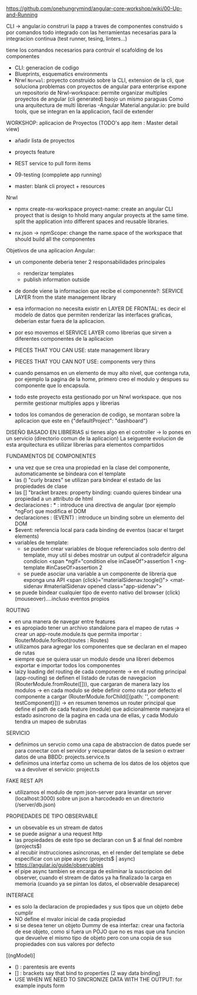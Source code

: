 https://github.com/onehungrymind/angular-core-workshop/wiki/00-Up-and-Running

CLI -> angular.io
construri la papp  a traves de componentes construido s por comandos
todo integrado con las herramientas necesarias para la integracion continua (test runner, tesing, linters...)

tiene los comandos necesarios para contruir el scafolding de los componentes


- CLI: generacion de codigo
- Blueprints, esquematics environments
- Nrwl `Norwal`: proyecto construido sobre la CLI, extension de la cli, que soluciona problemas con proyectos de angular para enterprise
expone un repositorio de Nrwl-workspace: permite organizar multiples proyectos de angular (cli generated) baojo un mismo paraguas
Como una arquitectura de multi librerias
-Angular Material.angular.io: pre build tools, que se integran en la applicacion, facil de extender


WORKSHOP: aplicacion de Proyectos (TODO's app item : Master detail view)
- añadir lista de proyectos
- proyects feature
- REST service to pull form items


- 09-testing (compplete app running)
- master: blank cli proyect + resources 


Nrwl
- npmx create-nx-workspace proyect-name: create an angular CLI proyect that is design to hhold many angular proyects at the same time.
split the application into different spaces and reusable libraries.

- nx.json -> npmScope: change the name.space of the workspace that should build all the componentes 


Objetivos de una aplicacion Angular:
- un componente deberia tener 2 responsabilidades principales
    - renderizar templates
    - publish information outside
    
- de donde viene la informacion que recibe el componennte?: SERVICE LAYER from the state management library
- esa informacion no necesita existir en LAYER DE FRONTAL: es decir el modelo de datos que permiten renderizar las interfaces graficas, deberian estar fuera de la aplicacion.
- por eso movemos el SERVICE LAYER como librerias que sirven a diferentes componentes de la aplicacion

- PIECES THAT YOU CAN USE: state management library
- PIECES THAT YOU CAN NOT USE: components very thins

- cuando pensamos en un elemento de muy alto nivel, que contenga ruta, por ejemplo la pagina de la home,
primero creo el modulo y despues su componente que lo encapsula.


- todo este proyecto esta gestionado por un Nrwl workspace. que nos permite gestionar multiples apps y librerias
- todos los comandos de generacion de codigo, se montaran sobre la aplicacion que este en {"defaultProject": "dashboard"}

DISEÑO BASADO EN LIBRERIAS
si tienes algo en el controller -> lo pones en un servicio (directorio comun de la aplicacion)
La seiguente evolucion de esta arquitectura es utilizar librerias para elementos compartidos


FUNDAMENTOS DE COMPONENTES
- una vez que se crea una propiedad en la clase del componente, automaticamente se bindeara con el template
- las () "curly brazes" se utilizan para bindear el estado de las propiedades de clase
- las [] "bracket brazes: property binding: cuando quieres bindear una propiedad a un attributo de html 
- declaraciones : * : introduce una directiva de angular (por ejemplo *ngFor) que modifica el DOM
- declaraciones : (EVENT) : introduce un binding sobre un elemento del DOM
- $event: referencia local para cada binding de eventos (sacar el target elements)
- variables de template:
    - se pueden crear variables de bloque referenciados solo dentro del template, muy util si debes mostrar un output al contradefcir alguna condicion
    <span *ngIf="condition else inCaseOf">assertion 1</span>
    <ng-template #inCaseOf>assertion 2</ng-template>
    - se puede asociar una variable a un componente de libreria que exponga una API
    <span (click)="materialSidenav.toogle()"></span>
    <mat-sidenav #materialSidenav opened class="app-sidenav"></mat-sidenav>
- se puede bindear cualquier tipo de evento nativo del browser (click) (mouseover)....incluso eventos propios

ROUTING 
- en una manera de navegar entre features
- es apropiado tener un archivo standalone para el mapeo de rutas
    -> crear un app-route.module.ts que permita importar : RouterModule.forRoot(routes : Routes)
- utilizamos <router-outlet></router-outlet> para agregar los componentes que se declaran en el mapeo de rutas
- siempre que se quiera usar un modulo desde una libreri debemos exportar e importar todos los componentes
- laizy loading del routing de cada componente
    -> en el routing principal (app-routing) se definen el listado de rutas de navegacion (RouterModule.fromRoute([])), que cargaran de manera lazy los modulos
    -> en cada modulo se debe definir como ruta por defecto el componente a cargar (RouterModule.forChild([{path: '', component: testComponent}]))
    -> en resumen tenemos un router principal que define el path de cada feature (module) que adicionalmente manejara el estado asincrono de la pagina en cada una de ellas, y cada Modulo tendra un mapeo de subrutas 

SERVICIO
- definimos un servcio como una capa de abstraccion de datos
puede ser para conectar con el servidor y recuperar datos de la sesion o extraer datos de una BBDD: projects.service.ts
- definimos una interfaz como un schema de los datos de los objetos que va a devolver el servicio: project.ts 


FAKE REST API
- utilizamos el modulo de npm json-server para levantar un server (localhost:3000) sobre un json a harcodeado en un directorio (/server/db.json)


PROPIEDADES DE TIPO OBSERVABLE
- un obsevable es un stream de datos
- se puede asignar a una request http
- las propiedades de este tipo se declaran con un $ al final del nombre (projects$)
- al recubir instrucciones asincronas, en el render del template se debe especificar con un pipe async (projects$ | async)
- https://angular.io/guide/observables
- el pipe async tambien se encarga de esliminar la suscripcion del observer, cuando el stream de datos ya ha finalizado la carga en memoria (cuando ya se pintan los datos, el observable desaparece)

INTERFACE
- es solo la declaracion de propiedades y sus tipos que un objeto debe cumplir
- NO define el mvalor inicial de cada propiedad
- si se desea tener un objeto Dummy de esa interfaz: crear una factoria de ese objeto, como si fuera un POJO
    que no es mas que una funcion que devuelve el mismo tipo de objeto pero con una copia de sus propiedades con sus valores por defecto

[(ngModel)]
- () : parentesis are events
- [] : brackets say that bind to properties (2 way data binding)
- USE WHEN WE NEED TO SINCRONIZE DATA WITH THE OUTPUT: for example inputs form
